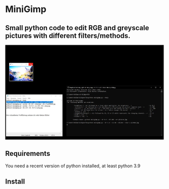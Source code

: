 # MiniGimp
## Small python code to edit RGB and greyscale pictures with different filters/methods.
![1](https://github.com/LegendNeo/MiniGimp/blob/main/screenshot.png)

## Requirements

You need a recent version of python installed, at least python 3.9

## Install

